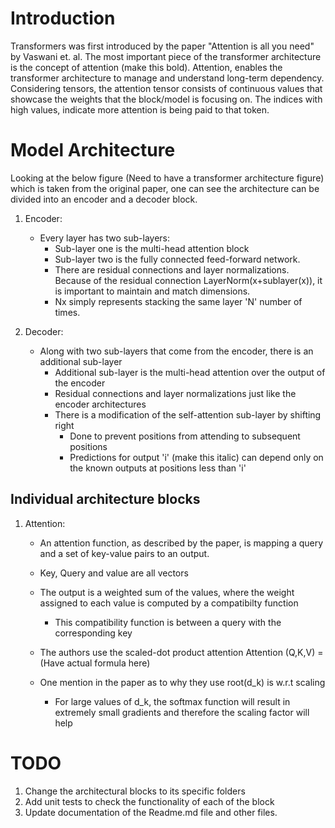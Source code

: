 # Introduction
Transformers was first introduced by the paper "Attention is all you need" by Vaswani et. al. The most important piece of the transformer architecture
is the concept of attention (make this bold). Attention, enables the transformer architecture to manage and understand long-term dependency. Considering
tensors, the attention tensor consists of continuous values that showcase the weights that the block/model is focusing on. The indices with high values, indicate
more attention is being paid to that token.

# Model Architecture
Looking at the below figure (Need to have a transformer architecture figure) which is taken from the original paper, one can see the architecture can be divided into
an encoder and a decoder block.

1) Encoder:
    - Every layer has two sub-layers:
        - Sub-layer one is the multi-head attention block
        - Sub-layer two is the fully connected feed-forward network.
        - There are residual connections and layer normalizations. Because of the residual connection LayerNorm(x+sublayer(x)), it is important to maintain and match   dimensions.
        - Nx simply represents stacking the same layer 'N' number of times.

2) Decoder:
    - Along with two sub-layers that come from the encoder, there is an additional sub-layer
        - Additional sub-layer is the multi-head attention over the output of the encoder
        - Residual connections and layer normalizations just like the encoder architectures
        - There is a modification of the self-attention sub-layer by shifting right
            - Done to prevent positions from attending to subsequent positions
            - Predictions for output 'i' (make this italic) can depend only on the known outputs at positions less than 'i'

## Individual architecture blocks
1) Attention:
    - An attention function, as described by the paper, is mapping a query and a set of key-value pairs to an output.
    - Key, Query and value are all vectors
    - The output is a weighted sum of the values, where the weight assigned to each value is computed by a compatibilty function
        - This compatibility function is between a query with the corresponding key
    
    - The authors use the scaled-dot product attention
        Attention (Q,K,V) = (Have actual formula here)
    
    - One mention in the paper as to why they use root(d_k) is w.r.t scaling
        - For large values of d_k, the softmax function will result in extremely small gradients and therefore the scaling factor will help


# TODO
1) Change the architectural blocks to its specific folders
2) Add unit tests to check the functionality of each of the block
3) Update documentation of the Readme.md file and other files.
